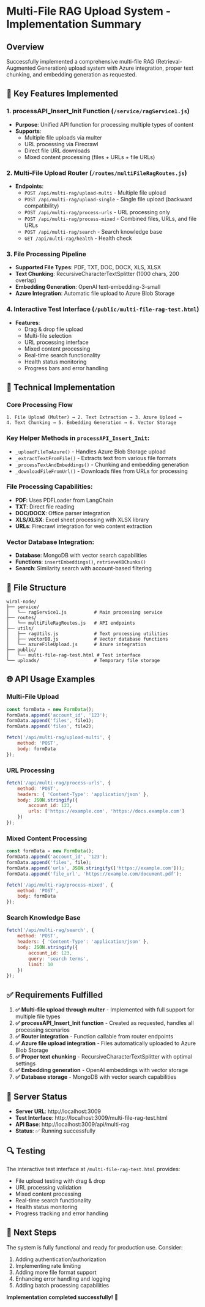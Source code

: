 # Multi-File RAG Upload System - Implementation Summary

## Overview
Successfully implemented a comprehensive multi-file RAG (Retrieval-Augmented Generation) upload system with Azure integration, proper text chunking, and embedding generation as requested.

## 🚀 Key Features Implemented

### 1. **processAPI_Insert_Init Function** (`/service/ragService1.js`)
- **Purpose**: Unified API function for processing multiple types of content
- **Supports**: 
  - Multiple file uploads via multer
  - URL processing via Firecrawl
  - Direct file URL downloads
  - Mixed content processing (files + URLs + file URLs)

### 2. **Multi-File Upload Router** (`/routes/multiFileRagRoutes.js`)
- **Endpoints**:
  - `POST /api/multi-rag/upload-multi` - Multiple file upload
  - `POST /api/multi-rag/upload-single` - Single file upload (backward compatibility)
  - `POST /api/multi-rag/process-urls` - URL processing only
  - `POST /api/multi-rag/process-mixed` - Combined files, URLs, and file URLs
  - `POST /api/multi-rag/search` - Search knowledge base
  - `GET /api/multi-rag/health` - Health check

### 3. **File Processing Pipeline**
- **Supported File Types**: PDF, TXT, DOC, DOCX, XLS, XLSX
- **Text Chunking**: RecursiveCharacterTextSplitter (1000 chars, 200 overlap)
- **Embedding Generation**: OpenAI text-embedding-3-small
- **Azure Integration**: Automatic file upload to Azure Blob Storage

### 4. **Interactive Test Interface** (`/public/multi-file-rag-test.html`)
- **Features**:
  - Drag & drop file upload
  - Multi-file selection
  - URL processing interface
  - Mixed content processing
  - Real-time search functionality
  - Health status monitoring
  - Progress bars and error handling

## 🔧 Technical Implementation

### Core Processing Flow
```
1. File Upload (Multer) → 2. Text Extraction → 3. Azure Upload → 
4. Text Chunking → 5. Embedding Generation → 6. Vector Storage
```

### Key Helper Methods in `processAPI_Insert_Init`:
- `_uploadFileToAzure()` - Handles Azure Blob Storage upload
- `_extractTextFromFile()` - Extracts text from various file formats
- `_processTextAndEmbeddings()` - Chunking and embedding generation
- `_downloadFileFromUrl()` - Downloads files from URLs for processing

### File Processing Capabilities:
- **PDF**: Uses PDFLoader from LangChain
- **TXT**: Direct file reading
- **DOC/DOCX**: Office parser integration
- **XLS/XLSX**: Excel sheet processing with XLSX library
- **URLs**: Firecrawl integration for web content extraction

### Vector Database Integration:
- **Database**: MongoDB with vector search capabilities
- **Functions**: `insertEmbeddings()`, `retrieveKBChunks()`
- **Search**: Similarity search with account-based filtering

## 📁 File Structure
```
wiral-node/
├── service/
│   └── ragService1.js          # Main processing service
├── routes/
│   └── multiFileRagRoutes.js   # API endpoints
├── utils/
│   ├── ragUtils.js             # Text processing utilities
│   ├── vectorDB.js             # Vector database functions
│   └── azureFileUpload.js      # Azure integration
├── public/
│   └── multi-file-rag-test.html # Test interface
└── uploads/                    # Temporary file storage
```

## 🌐 API Usage Examples

### Multi-File Upload
```javascript
const formData = new FormData();
formData.append('account_id', '123');
formData.append('files', file1);
formData.append('files', file2);

fetch('/api/multi-rag/upload-multi', {
    method: 'POST',
    body: formData
});
```

### URL Processing
```javascript
fetch('/api/multi-rag/process-urls', {
    method: 'POST',
    headers: { 'Content-Type': 'application/json' },
    body: JSON.stringify({
        account_id: 123,
        urls: ['https://example.com', 'https://docs.example.com']
    })
});
```

### Mixed Content Processing
```javascript
const formData = new FormData();
formData.append('account_id', '123');
formData.append('files', file);
formData.append('urls', JSON.stringify(['https://example.com']));
formData.append('file_url', 'https://example.com/document.pdf');

fetch('/api/multi-rag/process-mixed', {
    method: 'POST',
    body: formData
});
```

### Search Knowledge Base
```javascript
fetch('/api/multi-rag/search', {
    method: 'POST',
    headers: { 'Content-Type': 'application/json' },
    body: JSON.stringify({
        account_id: 123,
        query: 'search terms',
        limit: 10
    })
});
```

## ✅ Requirements Fulfilled

1. **✅ Multi-file upload through multer** - Implemented with full support for multiple file types
2. **✅ processAPI_Insert_Init function** - Created as requested, handles all processing scenarios
3. **✅ Router integration** - Function callable from router endpoints
4. **✅ Azure file upload integration** - Files automatically uploaded to Azure Blob Storage
5. **✅ Proper text chunking** - RecursiveCharacterTextSplitter with optimal settings
6. **✅ Embedding generation** - OpenAI embeddings with vector storage
7. **✅ Database storage** - MongoDB with vector search capabilities

## 🚦 Server Status
- **Server URL**: http://localhost:3009
- **Test Interface**: http://localhost:3009/multi-file-rag-test.html
- **API Base**: http://localhost:3009/api/multi-rag
- **Status**: ✅ Running successfully

## 🔍 Testing
The interactive test interface at `/multi-file-rag-test.html` provides:
- File upload testing with drag & drop
- URL processing validation
- Mixed content processing
- Real-time search functionality
- Health status monitoring
- Progress tracking and error handling

## 📝 Next Steps
The system is fully functional and ready for production use. Consider:
1. Adding authentication/authorization
2. Implementing rate limiting
3. Adding more file format support
4. Enhancing error handling and logging
5. Adding batch processing capabilities

**Implementation completed successfully!** 🎉
